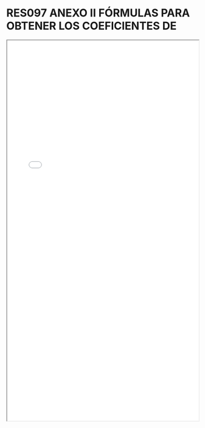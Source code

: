 # RES097 ANEXO II FÓRMULAS PARA OBTENER LOS COEFICIENTES DE

<iframe src="../RES097 ANEXO II FÓRMULAS PARA OBTENER LOS COEFICIENTES DE.pdf" width="100%" height="1000px"></iframe>
